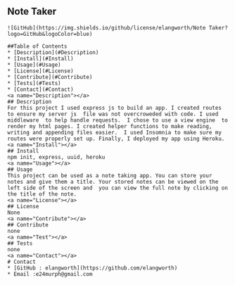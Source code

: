 ## Note Taker
    ![GitHub](https://img.shields.io/github/license/elangworth/Note Taker?logo=GitHub&logoColor=blue)

    ##Table of Contents
    * [Description](#Description)
    * [Install](#Install)
    * [Usage](#Usage)
    * [License](#License)
    * [Contribute](#Contribute)
    * [Tests](#Tests)
    * [Contact](#Contact)
    <a name="Description"></a>
    ## Description
    For this project I used express js to build an app. I created routes to ensure my server js  file was not overcroweded with code. I used middleware  to help handle requests.  I chose to use a view engine  to render my html pages. I created helper functions to make reading, writing and appending files easier.  I used Insomnia to make sure my routes were properly set up. Finally, I deployed my app using Heroku.
    <a name="Install"></a>
    ## Install
    npm init, express, uuid, heroku
    <a name="Usage"></a>
    ## Usage
    This project can be used as a note taking app. You can store your notes and give them a title. Your stored notes can be viewed on the left side of the screen and  you can view the full note by clicking on the title of the note.
    <a name="License"></a>
    ## License
    None
    <a name="Contribute"></a>
    ## Contribute
    none
    <a name="Test"></a>
    ## Tests
    none    
    <a name="Contact"></a>
    # Contact 
    * [GitHub : elangworth](https://github.com/elangworth)
    * Email :e24murph@gmail.com